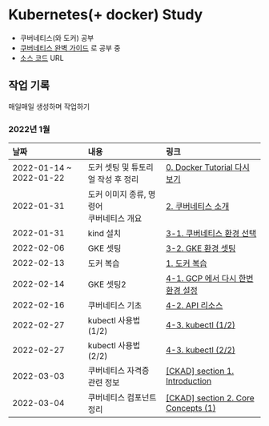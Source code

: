 # Kubernetes(+ docker) Study

- 쿠버네티스(와 도커) 공부
- [쿠버네티스 완벽 가이드] 로 공부 중
- [소스 코드] URL

## 작업 기록

매일매일 생성하며 작업하기

### **2022년 1월**

|날짜|내용|링크|
|:---|:---|:---|
|2022-01-14 ~ 2022-01-22|도커 셋팅 및 튜토리얼 작성 후 정리|[0. Docker Tutorial 다시 보기](https://blog.rgbplace.com/406)|
|2022-01-31|도커 이미지 종류, 명령어<br>쿠버네티스 개요|[2. 쿠버네티스 소개](https://blog.rgbplace.com/411)|
|2022-01-31|kind 설치|[3-1. 쿠버네티스 환경 선택](https://blog.rgbplace.com/412)|
|2022-02-06|GKE 셋팅|[3-2. GKE 환경 셋팅](https://blog.rgbplace.com/413)|
|2022-02-13|도커 복습|[1. 도커 복습](https://blog.rgbplace.com/408)|
|2022-02-14|GKE 셋팅2|[4-1. GCP 에서 다시 한번 환경 설정](https://blog.rgbplace.com/417)|
|2022-02-16|쿠버네티스 기초|[4-2. API 리소스](https://blog.rgbplace.com/418)|
|2022-02-27|kubectl 사용법 (1/2)|[4-3. kubectl (1/2)](https://blog.rgbplace.com/423)|
|2022-02-27|kubectl 사용법 (2/2)|[4-3. kubectl (2/2)](https://blog.rgbplace.com/424)|
|2022-03-03|쿠버네티스 자격증 관련 정보|[\[CKAD\] section 1. Introduction](https://blog.rgbplace.com/425)|
|2022-03-04|쿠버네티스 컴포넌트 정리|[\[CKAD\] section 2. Core Concepts (1)](https://blog.rgbplace.com/426)|

[쿠버네티스 완벽 가이드]: https://www.google.com/search?q=%EC%BF%A0%EB%B2%84%EB%84%A4%ED%8B%B0%EC%8A%A4+%EC%99%84%EB%B2%BD+%EA%B0%80%EC%9D%B4%EB%93%9C&oq=%EC%BF%A0%EB%B2%84%EB%84%A4%ED%8B%B0%EC%8A%A4+%EC%99%84%EB%B2%BD+%EA%B0%80%EC%9D%B4%EB%93%9C&aqs=chrome..69i57.4917j0j7&sourceid=chrome&ie=UTF-8

[소스 코드]: https://github.com/MasayaAoyama/kubernetes-perfect-guide